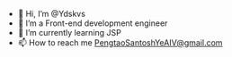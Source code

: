 - 👋 Hi, I’m @Ydskvs
- 👀 I’m a Front-end development engineer
- 🌱 I’m currently learning JSP
- 📫 How to reach me PengtaoSantoshYeAIV@gmail.com


<!---
Ydskvs/Ydskvs is a ✨ special ✨ repository because its `README.md` (this file) appears on your GitHub profile.
You can click the Preview link to take a look at your changes.
--->
